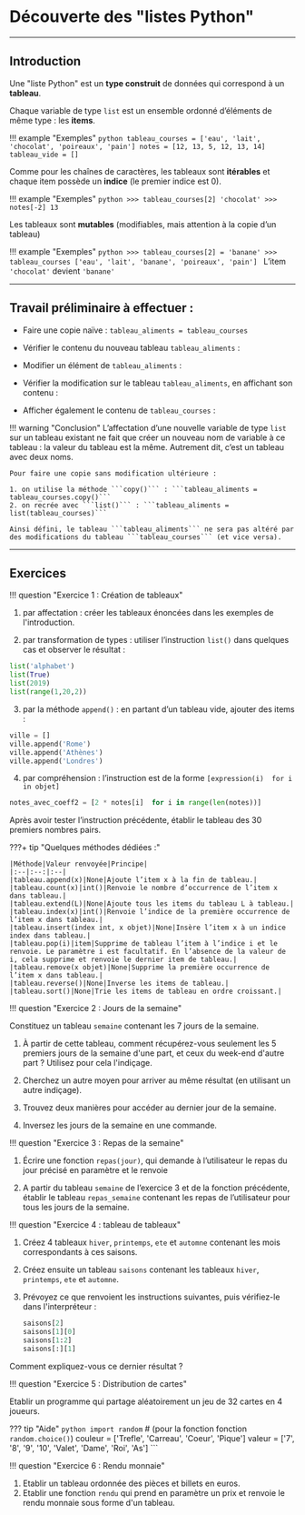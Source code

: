 # Découverte des "listes Python"
___
## Introduction

Une "liste Python" est un **type construit** de données qui correspond à un **tableau**.

Chaque variable de type ```list``` est un ensemble ordonné d’éléments de même type : les **items**.

!!! example "Exemples"
    ```python
    tableau_courses = ['eau', 'lait', 'chocolat', 'poireaux', 'pain']
    notes = [12, 13, 5, 12, 13, 14]
    tableau_vide = []
    ```

Comme pour les chaînes de caractères, les tableaux sont **itérables** et chaque item possède un **indice** (le premier indice est 0).

!!! example "Exemples"
    ```python
    >>> tableau_courses[2]
    'chocolat'
    >>> notes[-2]
    13
    ```

Les tableaux sont **mutables** (modifiables, mais attention à la copie d’un tableau)

!!! example "Exemples"
    ```python
    >>> tableau_courses[2] = 'banane'
    >>> tableau_courses
    ['eau', 'lait', 'banane', 'poireaux', 'pain']
    ```
    L’item ```'chocolat'``` devient ```'banane'```

___
## Travail préliminaire à effectuer :

- Faire une copie naïve :	```tableau_aliments = tableau_courses```

- Vérifier le contenu du nouveau tableau   ```tableau_aliments``` :

- Modifier un élément de ```tableau_aliments``` : 

- Vérifier la modification sur le tableau ```tableau_aliments```, en affichant son contenu :

- Afficher également le contenu de ```tableau_courses``` :


!!! warning "Conclusion"
    L’affectation d’une nouvelle variable de type ```list``` sur un tableau existant ne fait que créer un nouveau nom de variable à ce tableau : la valeur du tableau est la même.
    Autrement dit, c’est un tableau avec deux noms.

    Pour faire une copie sans modification ultérieure : 
    
    1. on utilise la méthode ```copy()``` : ```tableau_aliments = tableau_courses.copy()```
    2. on recrée avec ```list()``` : ```tableau_aliments = list(tableau_courses)```

    Ainsi défini, le tableau ```tableau_aliments``` ne sera pas altéré par des modifications du tableau ```tableau_courses``` (et vice versa).

___
## Exercices
!!! question "Exercice 1 : Création de tableaux"

1. par affectation : créer les tableaux énoncées dans les exemples de l'introduction.

2. par transformation de types : utiliser l’instruction ```list()``` dans quelques cas et observer le résultat :  
```python
list('alphabet')
list(True)
list(2019)
list(range(1,20,2))
```

3. par la méthode `append()` : en partant d’un tableau vide, ajouter des items :  
```python
ville = []
ville.append('Rome')
ville.append('Athènes')
ville.append('Londres')
```

4. par compréhension : l’instruction est de la forme `[expression(i)  for i in objet]`
```python
notes_avec_coeff2 = [2 * notes[i]  for i in range(len(notes))]
```
Après avoir tester l’instruction précédente, établir le tableau des 30 premiers nombres pairs.


???+ tip "Quelques méthodes dédiées :"

    |Méthode|Valeur renvoyée|Principe|
    |:--|:--:|:--|
    |tableau.append(x)|None|Ajoute l’item x à la fin de tableau.|
    |tableau.count(x)|int()|Renvoie le nombre d’occurrence de l’item x   dans tableau.|
    |tableau.extend(L)|None|Ajoute tous les items du tableau L à tableau.|
    |tableau.index(x)|int()|Renvoie l’indice de la première occurrence de l’item x dans tableau.|
    |tableau.insert(index int, x objet)|None|Insère l’item x à un indice index dans tableau.|
    |tableau.pop(i)|item|Supprime de tableau l’item à l’indice i et le renvoie. Le paramètre i est facultatif. En l’absence de la valeur de i, cela supprime et renvoie le dernier item de tableau.|
    |tableau.remove(x objet)|None|Supprime la première occurrence de l’item x dans tableau.|
    |tableau.reverse()|None|Inverse les items de tableau.|
    |tableau.sort()|None|Trie les items de tableau en ordre croissant.|


!!! question "Exercice 2 : Jours de la semaine"

Constituez un tableau `semaine` contenant les 7 jours de la semaine.

1. À partir de cette tableau, comment récupérez-vous seulement les 5 premiers jours de la semaine d'une part, et ceux du week-end d'autre part ? Utilisez pour cela l'indiçage. 

2. Cherchez un autre moyen pour arriver au même résultat (en utilisant un autre indiçage). 

3. Trouvez deux manières pour accéder au dernier jour de la semaine. 

4. Inversez les jours de la semaine en une commande. 


!!! question "Exercice 3 :  Repas de la semaine"

1. Écrire une fonction ```repas(jour)```, qui demande à l’utilisateur le repas du jour précisé en paramètre et le renvoie

2. A partir du tableau ```semaine``` de l’exercice 3 et de la fonction précédente, établir le tableau ```repas_semaine``` contenant les repas de l’utilisateur pour tous les jours de la semaine.

!!! question "Exercice 4 :   tableau de tableaux"

1. Créez 4 tableaux ```hiver```, ```printemps```, ```ete``` et ```automne``` contenant les mois correspondants à ces saisons.
2. Créez ensuite un tableau ```saisons``` contenant les tableaux ```hiver```, ```printemps```, ```ete``` et ```automne```.
3. Prévoyez ce que renvoient les instructions suivantes, puis vérifiez-le dans l'interpréteur :

    ```python
    saisons[2]
    saisons[1][0]
    saisons[1:2]
    saisons[:][1]
    ```

Comment expliquez-vous ce dernier résultat ? 



!!! question "Exercice 5 :   Distribution de cartes"

Etablir un programme qui partage aléatoirement un jeu de 32 cartes en 4 joueurs.

??? tip "Aide"
    ```python
    import random```   # (pour la fonction fonction ```random.choice()```)
    couleur = ['Trefle', 'Carreau', 'Coeur', 'Pique']
    valeur = ['7', '8', '9', '10', 'Valet', 'Dame', 'Roi', 'As']
    ```

!!! question "Exercice 6 :   Rendu monnaie"

1. Etablir un tableau ordonnée des pièces et billets en euros.
2. Etablir une fonction `rendu` qui prend en paramètre un prix et renvoie le rendu monnaie sous forme d'un tableau.

